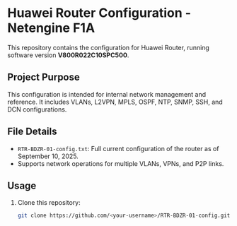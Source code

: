 # Huawei Router Configuration - Netengine F1A

This repository contains the configuration for Huawei Router, running software version **V800R022C10SPC500**.  

## Project Purpose
This configuration is intended for internal network management and reference. It includes VLANs, L2VPN, MPLS, OSPF, NTP, SNMP, SSH, and DCN configurations.

## File Details
- `RTR-BDZR-01-config.txt`: Full current configuration of the router as of September 10, 2025.
- Supports network operations for multiple VLANs, VPNs, and P2P links.

## Usage
1. Clone this repository:
   ```bash
   git clone https://github.com/<your-username>/RTR-BDZR-01-config.git
